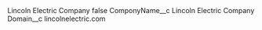 <?xml version="1.0" encoding="UTF-8"?>
<CustomMetadata xmlns="http://soap.sforce.com/2006/04/metadata" xmlns:xsi="http://www.w3.org/2001/XMLSchema-instance" xmlns:xsd="http://www.w3.org/2001/XMLSchema">
    <label>Lincoln Electric Company</label>
    <protected>false</protected>
    <values>
        <field>ComponyName__c</field>
        <value xsi:type="xsd:string">Lincoln Electric Company</value>
    </values>
    <values>
        <field>Domain__c</field>
        <value xsi:type="xsd:string">lincolnelectric.com</value>
    </values>
</CustomMetadata>
